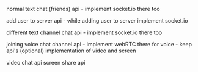 normal text chat (friends) api
    - implement socket.io there too

add user to server api
    - while adding user to server implement socket.io

different text channel chat api
    - implement socket.io there too

joining voice chat channel api
    - implement webRTC there for voice
    - keep api's (optional) implementation of video and screen 
    
video chat api
screen share api